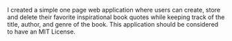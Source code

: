 I created a simple one page web application where users can create, store and delete their favorite inspirational book quotes while keeping track of the title, author, and genre of the book. This application should be considered to have an MIT License. 